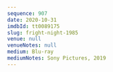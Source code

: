 ```yaml
---
sequence: 907
date: 2020-10-31
imdbId: tt0089175
slug: fright-night-1985
venue: null
venueNotes: null
medium: Blu-ray
mediumNotes: Sony Pictures, 2019
---
```

